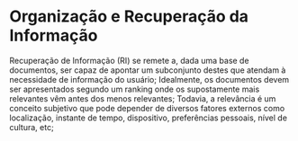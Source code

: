 # Organização e Recuperação da Informação

Recuperação de Informação (RI) se remete a, dada uma base
de documentos, ser capaz de apontar um subconjunto destes que atendam à necessidade de informação do usuário;
Idealmente, os documentos devem ser apresentados segundo
um ranking onde os supostamente mais relevantes vêm antes dos menos relevantes;
Todavia, a relevância é um conceito subjetivo que pode depender de diversos fatores externos como localização, instante de tempo, dispositivo, preferências pessoais, nível de cultura, etc;
